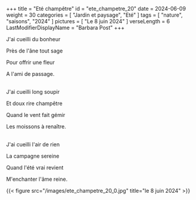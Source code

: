+++
title = "Eté champêtre"
id = "ete_champetre_20"
date = 2024-06-09
weight = 30
categories = [ "Jardin et paysage", "Eté" ]
tags = [ "nature", "saisons", "2024" ]
pictures = [ "Le 8 juin 2024" ]
verseLength = 6
LastModifierDisplayName = "Barbara Post"
+++

J'ai cueilli du bonheur

Près de l'âne tout sage

Pour offrir une fleur

A l'ami de passage.

 \
J'ai cueilli long soupir

Et doux rire champêtre

Quand le vent fait gémir

Les moissons à renaître.

 \
J'ai cueilli l'air de rien

La campagne sereine

Quand l'été vrai revient

M'enchanter l'âme reine.

{{< figure src="/images/ete_champetre_20_0.jpg" title="le 8 juin 2024" >}}

